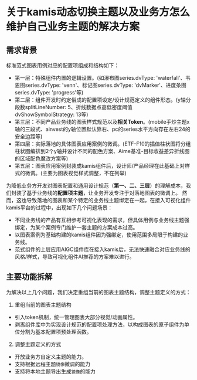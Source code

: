 # 关于kamis动态切换主题以及业务方怎么维护自己业务主题的解决方案

## 需求背景
标准范式图表用例对应的配置项组成和结构如下：
- 第一层：特殊组件内置的逻辑设置。(如瀑布图series.dvType: 'waterfall'、韦恩图series.dvType: 'venn'、标记图series.dvType: 'dvMarker'、进度条图series.dvType: 'progress'等)
- 第二层：组件开发时约定俗成的配置项设定/设计规范定义的组件形态。(y轴分段数splitLineNumber: 5、折线数据点高低密度阈值dvShowSymbolStrategy: 13等)
- 第三层：不同产品业务线的图表样式规范以及**相关Token**。(mobile手炒主题x轴的三段式、ainvest的y轴位置默认靠右、pc的series水平方向存在左右24的安全边距等)
- 第四层：实际落地的具体图表应用案例的微调。(ETF-F10的插值柱状图将分组柱状图编排到2个y轴并设计不同的配色方案、Aime基准-目标收益差异折线图的区域配色魔改方案等)
- 第五层：图表应用案例封装成kamis组件后，设计师/产品经理在此基础上对样式的微调。(主要为图表视觉样式调整，不在列举)

为降低业务方开发对图表配置和通用设计规范（**第一、二、三层**）的理解成本，我们封装了基于业务线的**配置项主题**，让业务开发专注于对落地图表的微调上。
然而，这也导致落地的图表和某个特定的业务线主题绑定在一起，在接入可视化组件kamis平台的过程中，出现如下几个问题场景：
- 不同业务线的产品有互相参考可视化表现的需求，但具体用例与业务线主题强绑定，为某个案例专门维护一套主题的方案成本过高。
- 以图表案例为基础构建的kamis组件因为强绑定，使用范围多局限于构建的业务线。
- 范式组件的上层应用AIGC组件库在接入kamis后，无法快速融合对应业务线的风格/样式，导致可视化组件AI推荐的方案难以进行。

## 主要功能拆解

为解决以上几个问题，我们决定重组当前的图表主题结构，调整主题定义的方式：
1. 重组当前的图表主题结构
- 引入token机制，统一管理图表大部分视觉/动画属性。
- 剥离组件库中为实现设计规范的配置项处理方法，以构成图表的原子组件为单位分割为基本配置项预处理函数。
2. 调整主题定义的方式
- 开放业务方自定义主题的能力。
- 支持根据远程主题`镜像`微调的能力
- 支持将本地主题导出生成`镜像`的能力

## 


